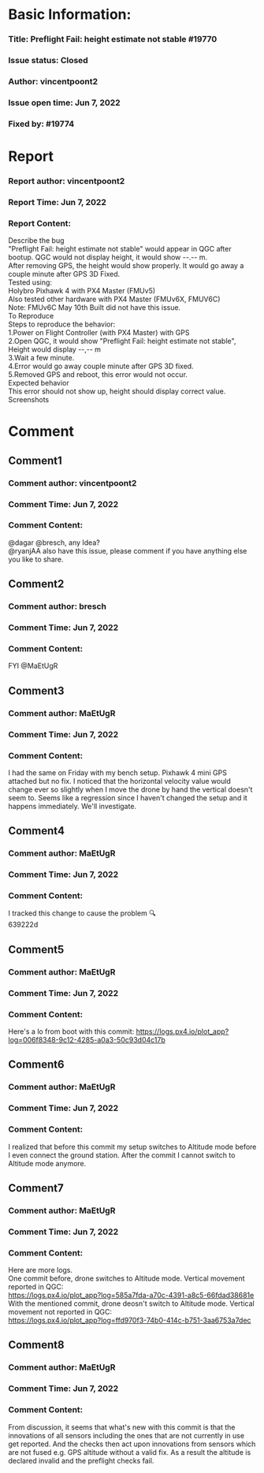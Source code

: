 # Basic Information:
### Title:  Preflight Fail: height estimate not stable #19770 
### Issue status: Closed
### Author: vincentpoont2
### Issue open time: Jun 7, 2022
### Fixed by: #19774
# Report
### Report author: vincentpoont2
### Report Time: Jun 7, 2022
### Report Content:   
Describe the bug  
"Preflight Fail: height estimate not stable" would appear in QGC after bootup. QGC would not display height, it would show --.-- m.    
After removing GPS, the height would show properly. It would go away a couple minute after GPS 3D Fixed.  
Tested using:    
Holybro Pixhawk 4 with PX4 Master (FMUv5)    
Also tested other hardware with PX4 Master (FMUv6X, FMUV6C)    
Note: FMUv6C May 10th Built did not have this issue.  
To Reproduce  
Steps to reproduce the behavior:  
1.Power on Flight Controller (with PX4 Master) with GPS  
2.Open QGC, it would show "Preflight Fail: height estimate not stable", Height would display --,-- m  
3.Wait a few minute.  
4.Error would go away couple minute after GPS 3D fixed.  
5.Removed GPS and reboot, this error would not occur.  
Expected behavior  
This error should not show up, height should display correct value.  
Screenshots  

# Comment
## Comment1
### Comment author: vincentpoont2
### Comment Time: Jun 7, 2022
### Comment Content:   
@dagar @bresch, any Idea?  
@ryanjAA also have this issue, please comment if you have anything else you like to share.  

## Comment2
### Comment author: bresch
### Comment Time: Jun 7, 2022
### Comment Content:   
FYI @MaEtUgR  

## Comment3
### Comment author: MaEtUgR
### Comment Time: Jun 7, 2022
### Comment Content:   
I had the same on Friday with my bench setup. Pixhawk 4 mini GPS attached but no fix. I noticed that the horizontal velocity value would change ever so slightly when I move the drone by hand the vertical doesn't seem to. Seems like a regression since I haven't changed the setup and it happens immediately. We'll investigate.  

## Comment4
### Comment author: MaEtUgR
### Comment Time: Jun 7, 2022
### Comment Content:   
I tracked this change to cause the problem 🔍    
639222d  

## Comment5
### Comment author: MaEtUgR
### Comment Time: Jun 7, 2022
### Comment Content:   
Here's a lo from boot with this commit: https://logs.px4.io/plot_app?log=006f8348-9c12-4285-a0a3-50c93d04c17b  

## Comment6
### Comment author: MaEtUgR
### Comment Time: Jun 7, 2022
### Comment Content:   
I realized that before this commit my setup switches to Altitude mode before I even connect the ground station. After the commit I cannot switch to Altitude mode anymore.  

## Comment7
### Comment author: MaEtUgR
### Comment Time: Jun 7, 2022
### Comment Content:   
Here are more logs.    
One commit before, drone switches to Altitude mode. Vertical movement reported in QGC:    
https://logs.px4.io/plot_app?log=585a7fda-a70c-4391-a8c5-66fdad38681e    
With the mentioned commit, drone deosn't switch to Altitude mode. Vertical movement not reported in QGC:    
https://logs.px4.io/plot_app?log=ffd970f3-74b0-414c-b751-3aa6753a7dec  

## Comment8
### Comment author: MaEtUgR
### Comment Time: Jun 7, 2022
### Comment Content:   
From discussion, it seems that what's new with this commit is that the innovations of all sensors including the ones that are not currently in use get reported. And the checks then act upon innovations from sensors which are not fused e.g. GPS altitude without a valid fix. As a result the altitude is declared invalid and the preflight checks fail.  
